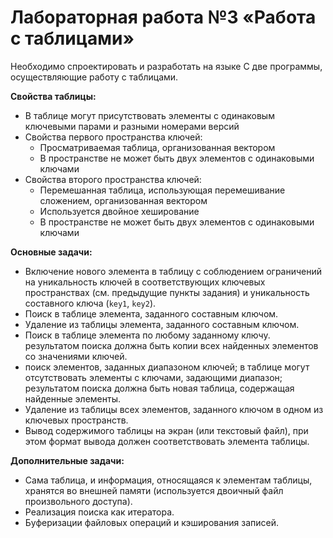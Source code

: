 # Лабораторная работа №3 «Работа с таблицами»

Необходимо спроектировать и разработать на языке C две программы, осуществляющие работу с таблицами.

**Свойства таблицы:**

- В таблице могут присутствовать элементы с одинаковым ключевыми парами и разными номерами версий
- Свойства первого пространства ключей:
  - Просматриваемая таблица, организованная вектором
  - В пространстве не может быть двух элементов с одинаковыми ключами
- Свойства второго пространства ключей:
  - Перемешанная таблица, использующая перемешивание сложением, организованная вектором
  - Используется двойное хеширование
  - В пространстве не может быть двух элементов с одинаковыми ключами

**Основные задачи:**

- Включение нового элемента в таблицу с соблюдением ограничений на уникальность ключей в соответствующих ключевых пространствах (см. предыдущие пункты задания) и уникальность составного ключа (`key1`, `key2`).
- Поиск в таблице элемента, заданного составным ключом.
- Удаление из таблицы элемента, заданного составным ключом.
- Поиск в таблице элемента по любому заданному ключу. результатом поиска должна быть копии всех найденных элементов со значениями ключей.
- поиск элементов, заданных диапазоном ключей; в таблице могут отсутствовать элементы с ключами, задающими диапазон; результатом поиска должна быть новая таблица, содержащая найденные элементы.
- Удаление из таблицы всех элементов, заданного ключом в одном из ключевых пространств.
- Вывод содержимого таблицы на экран (или текстовый файл), при этом формат вывода должен соответствовать элемента таблицы.

**Дополнительные задачи:**

- Сама таблица, и информация, относящаяся к элементам таблицы, хранятся во внешней памяти (используется двоичный файл произвольного доступа).
- Реализация поиска как итератора.
- Буферизации файловых операций и кэширования записей.
